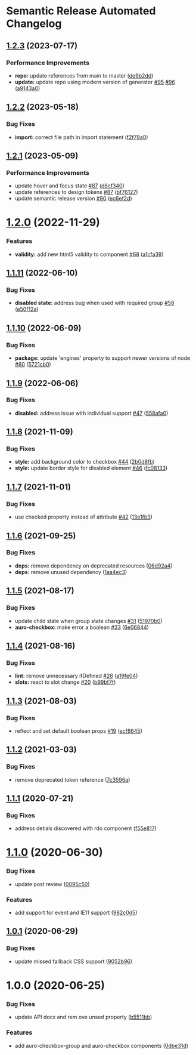 # Semantic Release Automated Changelog

## [1.2.3](https://github.com/AlaskaAirlines/auro-checkbox/compare/v1.2.2...v1.2.3) (2023-07-17)


### Performance Improvements

* **repo:** update references from main to master ([de9b2dd](https://github.com/AlaskaAirlines/auro-checkbox/commit/de9b2ddd22d4b3849dd123a6087f78c590452884))
* **update:** update repo using modern version of generator [#95](https://github.com/AlaskaAirlines/auro-checkbox/issues/95) [#96](https://github.com/AlaskaAirlines/auro-checkbox/issues/96) ([a9143a0](https://github.com/AlaskaAirlines/auro-checkbox/commit/a9143a0a3504b24f492335d7b07f416535d55ea3))

## [1.2.2](https://github.com/AlaskaAirlines/auro-checkbox/compare/v1.2.1...v1.2.2) (2023-05-18)


### Bug Fixes

* **import:** correct file path in import statement ([f2f78a0](https://github.com/AlaskaAirlines/auro-checkbox/commit/f2f78a0253d3b5d11c38d5b7ac00accca4ee4858))

## [1.2.1](https://github.com/AlaskaAirlines/auro-checkbox/compare/v1.2.0...v1.2.1) (2023-05-09)


### Performance Improvements

* update hover and focus state [#87](https://github.com/AlaskaAirlines/auro-checkbox/issues/87) ([d6cf340](https://github.com/AlaskaAirlines/auro-checkbox/commit/d6cf340e1a10765dfaeac16dd9e680c4b905e65b))
* update references to design tokens [#87](https://github.com/AlaskaAirlines/auro-checkbox/issues/87) ([bf76127](https://github.com/AlaskaAirlines/auro-checkbox/commit/bf76127a88a5aa7e096b1481fcaa05327d2e5807))
* update semantic release version [#90](https://github.com/AlaskaAirlines/auro-checkbox/issues/90) ([ec6ef2d](https://github.com/AlaskaAirlines/auro-checkbox/commit/ec6ef2d31bf59935d08b7ae2233bd8db55f62a93))

# [1.2.0](https://github.com/AlaskaAirlines/auro-checkbox/compare/v1.1.11...v1.2.0) (2022-11-29)


### Features

* **validity:** add new html5 validity to component [#68](https://github.com/AlaskaAirlines/auro-checkbox/issues/68) ([a1cfa39](https://github.com/AlaskaAirlines/auro-checkbox/commit/a1cfa39c2a5a4fd1bf69e71ac2cb1b4232a801b9))

## [1.1.11](https://github.com/AlaskaAirlines/auro-checkbox/compare/v1.1.10...v1.1.11) (2022-06-10)


### Bug Fixes

* **disabled state:** address bug when used with required group [#58](https://github.com/AlaskaAirlines/auro-checkbox/issues/58) ([e50f12a](https://github.com/AlaskaAirlines/auro-checkbox/commit/e50f12a9a78d6accd3af158b936bea570dc319ea))

## [1.1.10](https://github.com/AlaskaAirlines/auro-checkbox/compare/v1.1.9...v1.1.10) (2022-06-09)


### Bug Fixes

* **package:** update 'engines' property to support newer versions of node [#60](https://github.com/AlaskaAirlines/auro-checkbox/issues/60) ([5721cb0](https://github.com/AlaskaAirlines/auro-checkbox/commit/5721cb0a9dae156fc75ea4c972f8d4b6ec200ce1))

## [1.1.9](https://github.com/AlaskaAirlines/auro-checkbox/compare/v1.1.8...v1.1.9) (2022-06-06)


### Bug Fixes

* **disabled:** address issue with individual support [#47](https://github.com/AlaskaAirlines/auro-checkbox/issues/47) ([558afa0](https://github.com/AlaskaAirlines/auro-checkbox/commit/558afa035a19ddd9c24bbfafdaad37a4f39359ee))

## [1.1.8](https://github.com/AlaskaAirlines/auro-checkbox/compare/v1.1.7...v1.1.8) (2021-11-09)


### Bug Fixes

* **style:** add background color to checkbox [#44](https://github.com/AlaskaAirlines/auro-checkbox/issues/44) ([2b0d8fb](https://github.com/AlaskaAirlines/auro-checkbox/commit/2b0d8fb2ba4441e676bcbe27a90aae92a47c5caa))
* **style:** update border style for disabled element [#46](https://github.com/AlaskaAirlines/auro-checkbox/issues/46) ([fc08133](https://github.com/AlaskaAirlines/auro-checkbox/commit/fc08133f0f42a516825c5758075048bcdec340c7))

## [1.1.7](https://github.com/AlaskaAirlines/auro-checkbox/compare/v1.1.6...v1.1.7) (2021-11-01)


### Bug Fixes

* use checked property instead of attribute [#42](https://github.com/AlaskaAirlines/auro-checkbox/issues/42) ([13e1fb3](https://github.com/AlaskaAirlines/auro-checkbox/commit/13e1fb35b496b6027e9d6bf5ac8d97ad84f0caa2))

## [1.1.6](https://github.com/AlaskaAirlines/auro-checkbox/compare/v1.1.5...v1.1.6) (2021-09-25)


### Bug Fixes

* **deps:** remove dependency on deprecated resources ([06d92a4](https://github.com/AlaskaAirlines/auro-checkbox/commit/06d92a4a40d5cac8b32bb1fef3a0138227504afe))
* **deps:** remove unused dependency ([1aa4ec3](https://github.com/AlaskaAirlines/auro-checkbox/commit/1aa4ec31491ea228c1ceefb3857d5e460460b334))

## [1.1.5](https://github.com/AlaskaAirlines/auro-checkbox/compare/v1.1.4...v1.1.5) (2021-08-17)


### Bug Fixes

* update child state when group state changes [#31](https://github.com/AlaskaAirlines/auro-checkbox/issues/31) ([51970b0](https://github.com/AlaskaAirlines/auro-checkbox/commit/51970b0b2d9cf712b646df9590b298a8bab2a3d8))
* **auro-checkbox:** make error a boolean [#33](https://github.com/AlaskaAirlines/auro-checkbox/issues/33) ([6e06844](https://github.com/AlaskaAirlines/auro-checkbox/commit/6e068449b1d07eaab31222e5ee3a02edd2a15618))

## [1.1.4](https://github.com/AlaskaAirlines/auro-checkbox/compare/v1.1.3...v1.1.4) (2021-08-16)


### Bug Fixes

* **lint:** remove unnecessary ifDefined [#28](https://github.com/AlaskaAirlines/auro-checkbox/issues/28) ([a19fe04](https://github.com/AlaskaAirlines/auro-checkbox/commit/a19fe04f3cdf79fd67074dd84de59ace29e67bf3))
* **slots:** react to slot change [#20](https://github.com/AlaskaAirlines/auro-checkbox/issues/20) ([b99bf7f](https://github.com/AlaskaAirlines/auro-checkbox/commit/b99bf7f4a5a2421c0158997a665fa41dc84b6bbb))

## [1.1.3](https://github.com/AlaskaAirlines/auro-checkbox/compare/v1.1.2...v1.1.3) (2021-08-03)


### Bug Fixes

* reflect and set default boolean props [#19](https://github.com/AlaskaAirlines/auro-checkbox/issues/19) ([ecf8645](https://github.com/AlaskaAirlines/auro-checkbox/commit/ecf8645ed682b47119a3e2218b026f8e90742fd8))

## [1.1.2](https://github.com/AlaskaAirlines/auro-checkbox/compare/v1.1.1...v1.1.2) (2021-03-03)


### Bug Fixes

* remove deprecated token reference ([7c3596a](https://github.com/AlaskaAirlines/auro-checkbox/commit/7c3596a30e46fc75b07e5138d84efb0626857cc3))

## [1.1.1](https://github.com/AlaskaAirlines/auro-checkbox/compare/v1.1.0...v1.1.1) (2020-07-21)


### Bug Fixes

* address detials discovered with rdo component ([f55e817](https://github.com/AlaskaAirlines/auro-checkbox/commit/f55e8172f66cdd6a9a61f364250640281c30c857))

# [1.1.0](https://github.com/AlaskaAirlines/auro-checkbox/compare/v1.0.1...v1.1.0) (2020-06-30)


### Bug Fixes

* update post review ([0095c50](https://github.com/AlaskaAirlines/auro-checkbox/commit/0095c50bc1e1b55a0bd10ddd31d6c2bb7c8f231c))


### Features

* add support for event and IE11 support ([982c0d5](https://github.com/AlaskaAirlines/auro-checkbox/commit/982c0d521abc1b26a843b93100ccf69020f59567))

## [1.0.1](https://github.com/AlaskaAirlines/auro-checkbox/compare/v1.0.0...v1.0.1) (2020-06-29)


### Bug Fixes

* update missed fallback CSS support ([9052b96](https://github.com/AlaskaAirlines/auro-checkbox/commit/9052b966dd2a84ab41e060c2db932d5621f5d917))

# 1.0.0 (2020-06-25)


### Bug Fixes

* update API docs and rem ove unsed property ([b5511bb](https://github.com/AlaskaAirlines/auro-checkbox/commit/b5511bb0b27ebd5fca34f2e0f91b62ff5fe16738))


### Features

* add auro-checkbox-group and auro-checkbox components ([0dbe31d](https://github.com/AlaskaAirlines/auro-checkbox/commit/0dbe31d96e7f4fb8857de5e2332e08b444dd4a0f))
